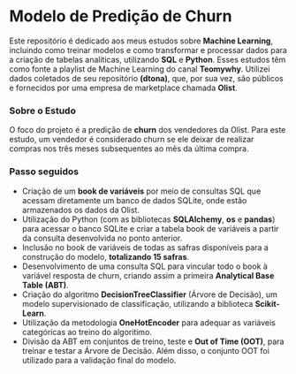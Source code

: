 # Modelo de Predição de Churn

Este repositório é dedicado aos meus estudos sobre **Machine Learning**, incluindo como treinar modelos e como transformar e processar dados para a criação de tabelas analíticas, utilizando **SQL** e **Python**. Esses estudos têm como fonte a playlist de Machine Learning do canal **Teomywhy**. Utilizei dados coletados de seu repositório **(dtona)**, que, por sua vez, são públicos e fornecidos por uma empresa de marketplace chamada **Olist**. 

### Sobre o Estudo
O foco do projeto é a predição de **churn** dos vendedores da Olist. Para este estudo, um vendedor é considerado churn se ele deixar de realizar compras nos três meses subsequentes ao mês da última compra.

### Passo seguidos

- Criação de um **book de variáveis** por meio de consultas SQL que acessam diretamente um banco de dados SQLite, onde estão armazenados os dados da Olist.
- Utilização do Python (com as bibliotecas **SQLAlchemy**, **os** e **pandas**) para acessar o banco SQLite e criar a tabela book de variáveis a partir da consulta desenvolvida no ponto anterior.
- Inclusão no book de variáveis de todas as safras disponíveis para a construção do modelo, **totalizando 15 safras**.
- Desenvolvimento de uma consulta SQL para vincular todo o book à variável resposta de churn, criando assim a primeira **Analytical Base Table (ABT)**. 
- Criação do algoritmo **DecisionTreeClassifier** (Árvore de Decisão), um modelo supervisionado de classificação, utilizando a biblioteca **Scikit-Learn**.
- Utilização da metodologia **OneHotEncoder** para adequar as variáveis categóricas ao treino do algoritimo.
- Divisão da ABT em conjuntos de treino, teste e **Out of Time (OOT)**, para treinar e testar a Árvore de Decisão. Além disso, o conjunto OOT foi utilizado para a validação final do modelo. 
